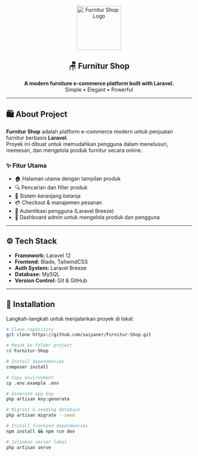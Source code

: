<p align="center">
  <a href="https://github.com/saiyaner/Furnitur-Shop" target="_blank">
    <img src="https://cdn-icons-png.flaticon.com/512/679/679922.png" width="120" alt="Furnitur Shop Logo">
  </a>
</p>

<h2 align="center">🪑 Furnitur Shop</h2>

<p align="center">
  <b>A modern furniture e-commerce platform built with Laravel.</b><br>
  Simple • Elegant • Powerful
</p>

---

## 🛍️ About Project

**Furnitur Shop** adalah platform e-commerce modern untuk penjualan furnitur berbasis **Laravel**.  
Proyek ini dibuat untuk memudahkan pengguna dalam menelusuri, memesan, dan mengelola produk furnitur secara online.

### ✨ Fitur Utama
- 🏠 Halaman utama dengan tampilan produk  
- 🔍 Pencarian dan filter produk  
- 🛒 Sistem keranjang belanja  
- 💳 Checkout & manajemen pesanan  
- 👤 Autentikasi pengguna (Laravel Breeze)  
- 🧾 Dashboard admin untuk mengelola produk dan pengguna  

---

## ⚙️ Tech Stack
- **Framework:** Laravel 12  
- **Frontend:** Blade, TailwindCSS  
- **Auth System:** Laravel Breeze  
- **Database:** MySQL  
- **Version Control:** Git & GitHub  

---

## 🚀 Installation

Langkah-langkah untuk menjalankan proyek di lokal:

```bash
# Clone repository
git clone https://github.com/saiyaner/Furnitur-Shop.git

# Masuk ke folder project
cd Furnitur-Shop

# Install dependencies
composer install

# Copy environment
cp .env.example .env

# Generate app key
php artisan key:generate

# Migrasi & seeding database
php artisan migrate --seed

# Install frontend dependencies
npm install && npm run dev

# Jalankan server lokal
php artisan serve
